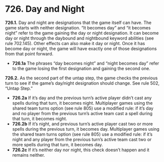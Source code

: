 # **726.** Day and Night

**726.1.** Day and night are designations that the game itself can have. The game starts with neither designation. “It becomes day” and “it becomes night” refer to the game gaining the day or night designation. It can become day or night through the daybound and nightbound keyword abilities (see rule 702.145). Other effects can also make it day or night. Once it has become day or night, the game will have exactly one of those designations from that point forward.
+ **726.1a** The phrases “day becomes night” and “night becomes day” refer to the game losing the first designation and gaining the second one.

**726.2.** As the second part of the untap step, the game checks the previous turn to see if the game’s day/night designation should change. See rule 502, “Untap Step.”
+ **726.2a** If it’s day and the previous turn’s active player didn’t cast any spells during that turn, it becomes night. Multiplayer games using the shared team turns option (see rule 805) use a modified rule: if it’s day and no player from the previous turn’s active team cast a spell during that turn, it becomes night.
+ **726.2b** If it’s night, and previous turn’s active player cast two or more spells during the previous turn, it becomes day. Multiplayer games using the shared team turns option (see rule 805) use a modified rule: if it’s night and any player from the previous turn’s active team cast two or more spells during that turn, it becomes day.
+ **726.2c** If it’s neither day nor night, this check doesn’t happen and it remains neither.
